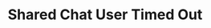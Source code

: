 ---
title: Shared Chat User Timed Out
description: Trigger for When a Twitch User Is Timed Out in a Shared Chat
variables:
  - name: user
    type: string
    description: The user who was timed out<br>*This will only be populated if the user has been present in chat*
    value: TwitchUser123
  - name: userName
    type: string
    description: Login name of user who was timed out
    value: twitchuser123
  - name: userId
    type: string
    description: Twitch id of user who was timed out
    value: 12345
  - name: createdAt
    type: DateTime
    description: The timestamp when the timeout was created
    value: 8/4/2023 10:56:06 AM
  - name: createdById
    type: string
    description: The Twitch user id from who created the timeout
  - name: createdByUsername
    type: string
    description: The Twitch user name from who created the timeout
    value: twitchuser123
  - name: createdByDisplayName
    type: string
    description: The Twitch display name from who created the timeout
    value: TwitchUser123
  - name: reason
    type: string
    description: The reason for the timeout
    value: My timeout reason
  - name: duration
    type: number
    description: The duration of the timeout
    value: 300
commonVariables:
  - TwitchSharedChatSource
---
